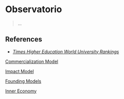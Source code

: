 # Observatorio

> …
> 

## References

- [*Times Higher Education World University Rankings*](https://en.wikipedia.org/wiki/Times_Higher_Education_World_University_Rankings)

[Commercialization Model](Observatorio%20dc732344ee544a41a67f008b70d10a4e/Commercialization%20Model%20feb665b673af4f17a8c553a390387b90.md)

[Impact Model](Observatorio%20dc732344ee544a41a67f008b70d10a4e/Impact%20Model%2080931b26410145f5ade57d10999ca844.md)

[Founding Models](Observatorio%20dc732344ee544a41a67f008b70d10a4e/Founding%20Models%20154fd637938b438a95c201d58c8de39c.md)

[Inner Economy](Observatorio%20dc732344ee544a41a67f008b70d10a4e/Inner%20Economy%205f45ce1d811246e38ec3cbbd84e4373c.md)